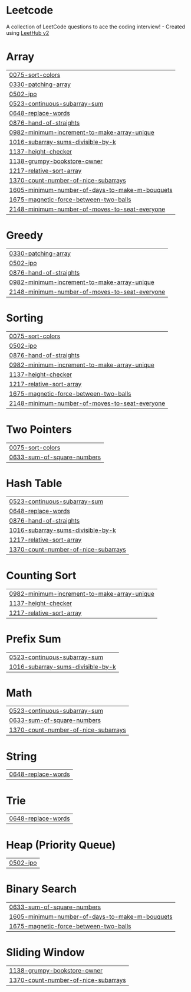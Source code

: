 # Leetcode
A collection of LeetCode questions to ace the coding interview! - Created using [LeetHub v2](https://github.com/arunbhardwaj/LeetHub-2.0)


# Array
|  |
| ------- |
| [0075-sort-colors](https://github.com/harinidineesh/Leetcode/tree/master/0075-sort-colors) |
| [0330-patching-array](https://github.com/harinidineesh/Leetcode/tree/master/0330-patching-array) |
| [0502-ipo](https://github.com/harinidineesh/Leetcode/tree/master/0502-ipo) |
| [0523-continuous-subarray-sum](https://github.com/harinidineesh/Leetcode/tree/master/0523-continuous-subarray-sum) |
| [0648-replace-words](https://github.com/harinidineesh/Leetcode/tree/master/0648-replace-words) |
| [0876-hand-of-straights](https://github.com/harinidineesh/Leetcode/tree/master/0876-hand-of-straights) |
| [0982-minimum-increment-to-make-array-unique](https://github.com/harinidineesh/Leetcode/tree/master/0982-minimum-increment-to-make-array-unique) |
| [1016-subarray-sums-divisible-by-k](https://github.com/harinidineesh/Leetcode/tree/master/1016-subarray-sums-divisible-by-k) |
| [1137-height-checker](https://github.com/harinidineesh/Leetcode/tree/master/1137-height-checker) |
| [1138-grumpy-bookstore-owner](https://github.com/harinidineesh/Leetcode/tree/master/1138-grumpy-bookstore-owner) |
| [1217-relative-sort-array](https://github.com/harinidineesh/Leetcode/tree/master/1217-relative-sort-array) |
| [1370-count-number-of-nice-subarrays](https://github.com/harinidineesh/Leetcode/tree/master/1370-count-number-of-nice-subarrays) |
| [1605-minimum-number-of-days-to-make-m-bouquets](https://github.com/harinidineesh/Leetcode/tree/master/1605-minimum-number-of-days-to-make-m-bouquets) |
| [1675-magnetic-force-between-two-balls](https://github.com/harinidineesh/Leetcode/tree/master/1675-magnetic-force-between-two-balls) |
| [2148-minimum-number-of-moves-to-seat-everyone](https://github.com/harinidineesh/Leetcode/tree/master/2148-minimum-number-of-moves-to-seat-everyone) |
# Greedy
|  |
| ------- |
| [0330-patching-array](https://github.com/harinidineesh/Leetcode/tree/master/0330-patching-array) |
| [0502-ipo](https://github.com/harinidineesh/Leetcode/tree/master/0502-ipo) |
| [0876-hand-of-straights](https://github.com/harinidineesh/Leetcode/tree/master/0876-hand-of-straights) |
| [0982-minimum-increment-to-make-array-unique](https://github.com/harinidineesh/Leetcode/tree/master/0982-minimum-increment-to-make-array-unique) |
| [2148-minimum-number-of-moves-to-seat-everyone](https://github.com/harinidineesh/Leetcode/tree/master/2148-minimum-number-of-moves-to-seat-everyone) |
# Sorting
|  |
| ------- |
| [0075-sort-colors](https://github.com/harinidineesh/Leetcode/tree/master/0075-sort-colors) |
| [0502-ipo](https://github.com/harinidineesh/Leetcode/tree/master/0502-ipo) |
| [0876-hand-of-straights](https://github.com/harinidineesh/Leetcode/tree/master/0876-hand-of-straights) |
| [0982-minimum-increment-to-make-array-unique](https://github.com/harinidineesh/Leetcode/tree/master/0982-minimum-increment-to-make-array-unique) |
| [1137-height-checker](https://github.com/harinidineesh/Leetcode/tree/master/1137-height-checker) |
| [1217-relative-sort-array](https://github.com/harinidineesh/Leetcode/tree/master/1217-relative-sort-array) |
| [1675-magnetic-force-between-two-balls](https://github.com/harinidineesh/Leetcode/tree/master/1675-magnetic-force-between-two-balls) |
| [2148-minimum-number-of-moves-to-seat-everyone](https://github.com/harinidineesh/Leetcode/tree/master/2148-minimum-number-of-moves-to-seat-everyone) |
# Two Pointers
|  |
| ------- |
| [0075-sort-colors](https://github.com/harinidineesh/Leetcode/tree/master/0075-sort-colors) |
| [0633-sum-of-square-numbers](https://github.com/harinidineesh/Leetcode/tree/master/0633-sum-of-square-numbers) |
# Hash Table
|  |
| ------- |
| [0523-continuous-subarray-sum](https://github.com/harinidineesh/Leetcode/tree/master/0523-continuous-subarray-sum) |
| [0648-replace-words](https://github.com/harinidineesh/Leetcode/tree/master/0648-replace-words) |
| [0876-hand-of-straights](https://github.com/harinidineesh/Leetcode/tree/master/0876-hand-of-straights) |
| [1016-subarray-sums-divisible-by-k](https://github.com/harinidineesh/Leetcode/tree/master/1016-subarray-sums-divisible-by-k) |
| [1217-relative-sort-array](https://github.com/harinidineesh/Leetcode/tree/master/1217-relative-sort-array) |
| [1370-count-number-of-nice-subarrays](https://github.com/harinidineesh/Leetcode/tree/master/1370-count-number-of-nice-subarrays) |
# Counting Sort
|  |
| ------- |
| [0982-minimum-increment-to-make-array-unique](https://github.com/harinidineesh/Leetcode/tree/master/0982-minimum-increment-to-make-array-unique) |
| [1137-height-checker](https://github.com/harinidineesh/Leetcode/tree/master/1137-height-checker) |
| [1217-relative-sort-array](https://github.com/harinidineesh/Leetcode/tree/master/1217-relative-sort-array) |
# Prefix Sum
|  |
| ------- |
| [0523-continuous-subarray-sum](https://github.com/harinidineesh/Leetcode/tree/master/0523-continuous-subarray-sum) |
| [1016-subarray-sums-divisible-by-k](https://github.com/harinidineesh/Leetcode/tree/master/1016-subarray-sums-divisible-by-k) |
# Math
|  |
| ------- |
| [0523-continuous-subarray-sum](https://github.com/harinidineesh/Leetcode/tree/master/0523-continuous-subarray-sum) |
| [0633-sum-of-square-numbers](https://github.com/harinidineesh/Leetcode/tree/master/0633-sum-of-square-numbers) |
| [1370-count-number-of-nice-subarrays](https://github.com/harinidineesh/Leetcode/tree/master/1370-count-number-of-nice-subarrays) |
# String
|  |
| ------- |
| [0648-replace-words](https://github.com/harinidineesh/Leetcode/tree/master/0648-replace-words) |
# Trie
|  |
| ------- |
| [0648-replace-words](https://github.com/harinidineesh/Leetcode/tree/master/0648-replace-words) |
# Heap (Priority Queue)
|  |
| ------- |
| [0502-ipo](https://github.com/harinidineesh/Leetcode/tree/master/0502-ipo) |
# Binary Search
|  |
| ------- |
| [0633-sum-of-square-numbers](https://github.com/harinidineesh/Leetcode/tree/master/0633-sum-of-square-numbers) |
| [1605-minimum-number-of-days-to-make-m-bouquets](https://github.com/harinidineesh/Leetcode/tree/master/1605-minimum-number-of-days-to-make-m-bouquets) |
| [1675-magnetic-force-between-two-balls](https://github.com/harinidineesh/Leetcode/tree/master/1675-magnetic-force-between-two-balls) |
# Sliding Window
|  |
| ------- |
| [1138-grumpy-bookstore-owner](https://github.com/harinidineesh/Leetcode/tree/master/1138-grumpy-bookstore-owner) |
| [1370-count-number-of-nice-subarrays](https://github.com/harinidineesh/Leetcode/tree/master/1370-count-number-of-nice-subarrays) |